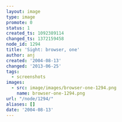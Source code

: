 ```yaml
---
layout: image
type: image
promote: 0
status: 1
created_ts: 1092389114
changed_ts: 1372159458
node_id: 1294
title: 'Sight: browser, one'
author: anj
created: '2004-08-13'
changed: '2013-06-25'
tags:
  - screenshots
images:
  - src: image/images/browser-one-1294.png
    name: browser-one-1294.png
url: "/node/1294/"
aliases: []
date: '2004-08-13'
---
```



